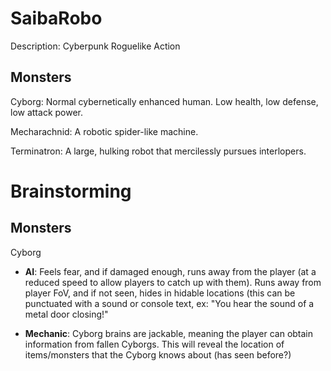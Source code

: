 # SaibaRobo
Description: Cyberpunk Roguelike Action

## Monsters
Cyborg: Normal cybernetically enhanced human. Low health, low defense, low attack power.

Mecharachnid: A robotic spider-like machine.

Terminatron: A large, hulking robot that mercilessly pursues interlopers.

# Brainstorming

## Monsters
Cyborg
* **AI**: Feels fear, and if damaged enough, runs away from the player (at a reduced speed to allow players to catch up with them). Runs away from player FoV, and if not seen, hides in hidable locations (this can be punctuated with a sound or console text, ex: "You hear the sound of a metal door closing!"

* **Mechanic**: Cyborg brains are jackable, meaning the player can obtain information from fallen Cyborgs. This will reveal the location of items/monsters that the Cyborg knows about (has seen before?)
